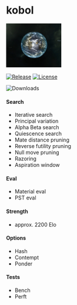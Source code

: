 # kobol
![alt tag](https://raw.githubusercontent.com/maxivolkov/kobol/main/src/kobol.png)

[![Release][release-badge]][release-link]
[![License][license-badge]][license-link]

![Downloads][downloads-badge]

#### Search
- Iterative search
- Principal variation
- Alpha Beta search
- Quiescence search
- Mate distance pruning
- Reverse futility pruning
- Null move pruning
- Razoring
- Aspiration window

#### Eval
- Material eval
- PST eval

#### Strength
- approx. 2200 Elo
  
#### Options
- Hash
- Contempt
- Ponder

#### Tests
- Bench
- Perft

[release-badge]:https://img.shields.io/github/v/release/maxivolkov/kobol?&label=official%20release
[release-link]:https://github.com/maxivolkov/kobol/releases/latest
[license-badge]:https://img.shields.io/github/license/maxivolkov/kobol?&label=license&color=blue
[license-link]:https://github.com/maxivolkov/kobol/blob/main/LICENSE
[downloads-badge]:https://img.shields.io/github/downloads/maxivolkov/kobol/total?color=success
